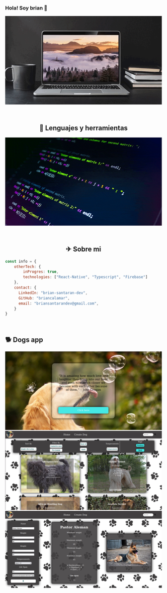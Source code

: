 ### Hola! Soy brian 👋
<img src="gif/presentation.gif" />

&nbsp;&nbsp;

<h2 align="center">
🚀 Lenguajes y herramientas
</h2>
<img src="gif/tecnologias.gif" />

&nbsp;&nbsp;

<h2 align="center">
✈ Sobre mi
</h2>

```js
const info = {
    otherTech: {
        inProgres: true,
        technologies: ["React-Native", "Typescript", "Firebase"]
    },
    contact: {
      LinkedIn: "brian-santaran-dev",
      GitHub: "briancalamar",
      email: "briansantarandev@gmail.com",
    }
}
```
&nbsp;&nbsp;

## 🐕 Dogs app
<p>
  <a><img src="img/Captura de pantalla de 2021-07-07 03-06-55.png"></a>
  <a><img src="img/Captura de pantalla de 2021-07-07 03-13-57.png"></a>
  <a><img src="img/Captura de pantalla de 2021-07-07 03-21-23.png"></a>
</p>

